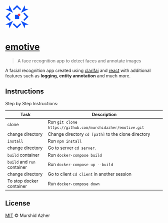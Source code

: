 <img src="https://raw.githubusercontent.com/murshidazher/emotive/master/client/src/img/logo_main.svg" width="75px">

# [emotive](https://github.com/murshidazher/emotive)

> A face recognition app to detect faces and annotate images

A facial recognition app created using [clarifai](https://docs.clarifai.com/) and [react](https://reactjs.org/docs/getting-started.html) with additional features such as **logging**,
**entity annotation** and much more.

## Instructions

Step by Step Instructions:

| Task             | Description                                                                                                                                     |
| ---------------- | ----------------------------------------------------------------------------------------------------------------------------------------------- |
| clone         | Run `git clone https://github.com/murshidazher/emotive.git`
| change directory         | Change directory `cd [path]`  to the clone directory
| `install`        | Run `npm install`
| change directory         | Go to server `cd server`.
| `build` container         | Run `docker-compose build`
| `build` and `run` container         | Run `docker-compose up --build`
| change directory         | Go to client `cd client` in another session
| To stop docker container         | Run `docker-compose down`                                       |                                                                                                |

## License

[MIT](https://github.com/murshidazher/emotive/blob/master/LICENSE) © Murshid Azher
